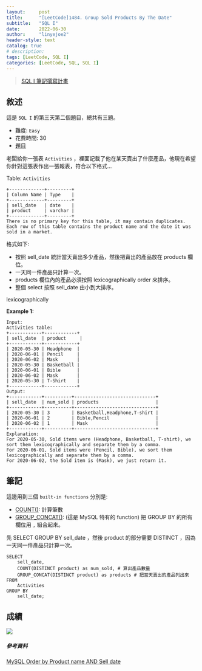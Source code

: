 ```yaml
---
layout:     post
title:      "[LeetCode]1484. Group Sold Products By The Date"
subtitle:   "SQL I"
date:       2022-06-30
author:     "linyejoe2"
header-style: text
catalog: true
# description: 
tags: [LeetCode, SQL I]
categories: [LeetCode, SQL, SQL I]
---
```


>[SQL I 筆記撰寫計畫](/2022/06/27/leetcode/SQL/SQL%20I/Starting_write_SQL_I_note/)

## 敘述

這是 `SQL I` 的第三天第二個題目，總共有三題。

+ 難度: `Easy`
+ 花費時間: 30
+ [題目](https://leetcode.com/problems/group-sold-products-by-the-date/)

老闆給你一張表 `Activities` ，裡面記載了他在某天賣出了什麼產品，他現在希望你針對這張表作出一張報表，符合以下格式...

<!--more-->

Table: `Activities`
```
+-------------+---------+
| Column Name | Type    |
+-------------+---------+
| sell_date   | date    |
| product     | varchar |
+-------------+---------+
There is no primary key for this table, it may contain duplicates.
Each row of this table contains the product name and the date it was sold in a market.
```

格式如下:
+ 按照 sell_date 統計當天賣出多少產品，然後把賣出的產品放在 products 欄位。
+ 一天同一件產品只計算一次。
+ products 欄位內的產品必須按照 lexicographically order 來排序。
+ 整個 select 按照 sell_date 由小到大排序。

lexicographically

**Example 1:**

```=
Input: 
Activities table:
+------------+------------+
| sell_date  | product     |
+------------+------------+
| 2020-05-30 | Headphone  |
| 2020-06-01 | Pencil     |
| 2020-06-02 | Mask       |
| 2020-05-30 | Basketball |
| 2020-06-01 | Bible      |
| 2020-06-02 | Mask       |
| 2020-05-30 | T-Shirt    |
+------------+------------+
Output: 
+------------+----------+------------------------------+
| sell_date  | num_sold | products                     |
+------------+----------+------------------------------+
| 2020-05-30 | 3        | Basketball,Headphone,T-shirt |
| 2020-06-01 | 2        | Bible,Pencil                 |
| 2020-06-02 | 1        | Mask                         |
+------------+----------+------------------------------+
Explanation: 
For 2020-05-30, Sold items were (Headphone, Basketball, T-shirt), we sort them lexicographically and separate them by a comma.
For 2020-06-01, Sold items were (Pencil, Bible), we sort them lexicographically and separate them by a comma.
For 2020-06-02, the Sold item is (Mask), we just return it.
```


## 筆記

這邊用到三個 `built-in functions` 分別是:
+ [COUNT()](https://www.w3schools.com/sql/sql_count_avg_sum.asp): 計算筆數
+ [GROUP_CONCAT()](https://www.w3resource.com/mysql/aggregate-functions-and-grouping/aggregate-functions-and-grouping-group_concat.php): (這是 MySQL 特有的 function) 把 GROUP BY 的所有欄位用 `,` 組合起來。

先 SELECT GROUP BY sell_date ，然後 product 的部分需要 DISTINCT ，因為一天同一件產品只計算一次。

```sql=
SELECT
    sell_date,
    COUNT(DISTINCT product) as num_sold, # 算出產品數量
    GROUP_CONCAT(DISTINCT product) as products # 把當天賣出的產品列出來
FROM
    Activities
GROUP BY
    sell_date;
```

## 成績

![](https://i.imgur.com/qbaUlsX.png)

##### 參考資料

[MySQL Order by Product name AND Sell date](https://leetcode.com/problems/group-sold-products-by-the-date/discuss/692814/MySQL-Order-by-Product-name-AND-Sell-date)